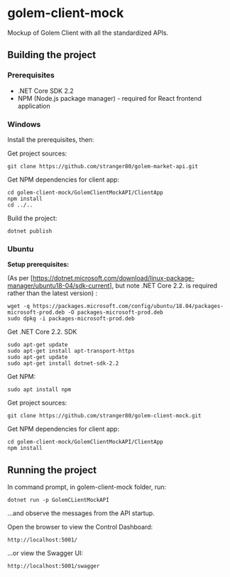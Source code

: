 # golem-client-mock
Mockup of Golem Client with all the standardized APIs.

## Building the project

### Prerequisites
- .NET Core SDK 2.2
- NPM (Node.js package manager) - required for React frontend application

### Windows

Install the prerequisites, then:

Get project sources:
```
git clone https://github.com/stranger80/golem-market-api.git
```

Get NPM dependencies for client app:
```
cd golem-client-mock/GolemClientMockAPI/ClientApp
npm install
cd ../..
```

Build the project:
```
dotnet publish
```

### Ubuntu

**Setup prerequisites:**

(As per [https://dotnet.microsoft.com/download/linux-package-manager/ubuntu18-04/sdk-current], but note .NET Core 2.2. is required rather than the latest version) :

```
wget -q https://packages.microsoft.com/config/ubuntu/18.04/packages-microsoft-prod.deb -O packages-microsoft-prod.deb
sudo dpkg -i packages-microsoft-prod.deb
```

Get .NET Core 2.2. SDK

```
sudo apt-get update
sudo apt-get install apt-transport-https
sudo apt-get update
sudo apt-get install dotnet-sdk-2.2
```

Get NPM:

```
sudo apt install npm
```

Get project sources:
```
git clone https://github.com/stranger80/golem-client-mock.git
```

Get NPM dependencies for client app:
```
cd golem-client-mock/GolemClientMockAPI/ClientApp
npm install
```


## Running the project

In command prompt, in golem-client-mock folder, run:
```
dotnet run -p GolemCLientMockAPI
```

...and observe the messages from the API startup.

Open the browser to view the Control Dashboard:
```
http://localhost:5001/
```

...or view the Swagger UI:
```
http://localhost:5001/swagger
```

